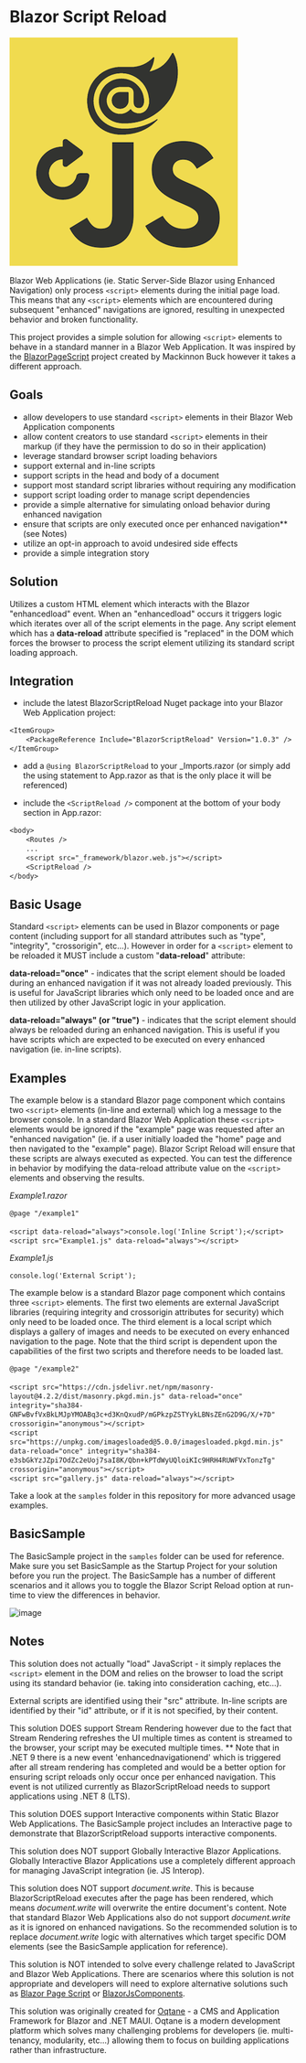 # Blazor Script Reload

![BlazorScriptReload - a solution for using JavaScript in Blazor Web Applications](https://github.com/devessenceinc/BlazorScriptReload/blob/main/BlazorScriptReload.png?raw=true)

Blazor Web Applications (ie. Static Server-Side Blazor using Enhanced Navigation) only process ```<script>``` elements during the initial page load. This means that any ```<script>``` elements which are encountered during subsequent "enhanced" navigations are ignored, resulting in unexpected behavior and broken functionality. 

This project provides a simple solution for allowing ```<script>``` elements to behave in a standard manner in a Blazor Web Application. It was inspired by the [BlazorPageScript](https://github.com/MackinnonBuck/blazor-page-script) project created by Mackinnon Buck however it takes a different approach.

## Goals

- allow developers to use standard ```<script>``` elements in their Blazor Web Application components
- allow content creators to use standard ```<script>``` elements in their markup (if they have the permission to do so in their application)
- leverage standard browser script loading behaviors
- support external and in-line scripts
- support scripts in the head and body of a document
- support most standard script libraries without requiring any modification
- support script loading order to manage script dependencies
- provide a simple alternative for simulating onload behavior during enhanced navigation
- ensure that scripts are only executed once per enhanced navigation** (see Notes)
- utilize an opt-in approach to avoid undesired side effects
- provide a simple integration story

## Solution

Utilizes a custom HTML element which interacts with the Blazor "enhancedload" event. When an "enhancedload" occurs it triggers logic which iterates over all of the script elements in the page. Any script element which has a **data-reload** attribute specified is "replaced" in the DOM which forces the browser to process the script element utilizing its standard script loading approach.

## Integration

- include the latest BlazorScriptReload Nuget package into your Blazor Web Application project:

```
<ItemGroup>
    <PackageReference Include="BlazorScriptReload" Version="1.0.3" />
</ItemGroup>
```

- add a ```@using BlazorScriptReload``` to your _Imports.razor (or simply add the using statement to App.razor as that is the only place it will be referenced)

- include the ```<ScriptReload />``` component at the bottom of your body section in App.razor:

```
<body>
    <Routes />
    ...
    <script src="_framework/blazor.web.js"></script>
    <ScriptReload />
</body>
```

## Basic Usage

Standard ```<script>``` elements can be used in Blazor components or page content (including support for all standard attributes such as "type", "integrity", "crossorigin", etc...). However in order for a ```<script>``` element to be reloaded it MUST include a custom "**data-reload**" attribute:

**data-reload="once"** - indicates that the script element should be loaded during an enhanced navigation if it was not already loaded previously. This is useful for JavaScript libraries which only need to be loaded once and are then utilized by other JavaScript logic in your application.

**data-reload="always" (or "true")** - indicates that the script element should always be reloaded during an enhanced navigation. This is useful if you have scripts which are expected to be executed on every enhanced navigation (ie. in-line scripts).

## Examples

The example below is a standard Blazor page component which contains two ```<script>``` elements (in-line and external) which log a message to the browser console. In a standard Blazor Web Application these ```<script>``` elements would be ignored if the "example" page was requested after an "enhanced navigation" (ie. if a user initially loaded the "home" page and then navigated to the "example" page). Blazor Script Reload will ensure that these scripts are always executed as expected. You can test the difference in behavior by modifying the data-reload attribute value on the ```<script>``` elements and observing the results.

_Example1.razor_
```
@page "/example1"

<script data-reload="always">console.log('Inline Script');</script>
<script src="Example1.js" data-reload="always"></script>

```
_Example1.js_

```
console.log('External Script');
```

The example below is a standard Blazor page component which contains three ```<script>``` elements. The first two elements are external JavaScript libraries (requiring integrity and crossorigin attributes for security) which only need to be loaded once. The third element is a local script which displays a gallery of images and needs to be executed on every enhanced navigation to the page. Note that the third script is dependent upon the capabilities of the first two scripts and therefore needs to be loaded last. 

```
@page "/example2"

<script src="https://cdn.jsdelivr.net/npm/masonry-layout@4.2.2/dist/masonry.pkgd.min.js" data-reload="once" integrity="sha384-GNFwBvfVxBkLMJpYMOABq3c+d3KnQxudP/mGPkzpZSTYykLBNsZEnG2D9G/X/+7D" crossorigin="anonymous"></script>
<script src="https://unpkg.com/imagesloaded@5.0.0/imagesloaded.pkgd.min.js" data-reload="once" integrity="sha384-e3sbGkYzJZpi7OdZc2eUoj7saI8K/Qbn+kPTdWyUQloiKIc9HRH4RUWFVxTonzTg" crossorigin="anonymous"></script>
<script src="gallery.js" data-reload="always"></script>
```

Take a look at the `samples` folder in this repository for more advanced usage examples.

## BasicSample

The BasicSample project in the `samples` folder can be used for reference. Make sure you set BasicSample as the Startup Project for your solution before you run the project. The BasicSample has a number of different scenarios and it allows you to toggle the Blazor Script Reload option at run-time to view the differences in behavior.

![image](https://github.com/user-attachments/assets/65ecc9d0-3d82-4c7d-95d3-42130580b9f0)

## Notes

This solution does not actually "load" JavaScript - it simply replaces the ```<script>``` element in the DOM and relies on the browser to load the script using its standard behavior (ie. taking into consideration caching, etc...).

External scripts are identified using their "src" attribute. In-line scripts are identified by their "id" attribute, or if it is not specified, by their content. 

This solution DOES support Stream Rendering however due to the fact that Stream Rendering refreshes the UI multiple times as content is streamed to the browser, your script may be executed multiple times. ** Note that in .NET 9 there is a new event 'enhancednavigationend' which is triggered after all stream rendering has completed and would be a better option for ensuring script reloads only occur once per enhanced navigation. This event is not utilized currently as BlazorScriptReload needs to support applications using .NET 8 (LTS).

This solution DOES support Interactive components within Static Blazor Web Applications. The BasicSample project includes an Interactive page to demonstrate that BlazorScriptReload supports interactive components.

This solution does NOT support Globally Interactive Blazor Applications. Globally Interactive Blazor Applications use a completely different approach for managing JavaScript integration (ie. JS Interop). 

This solution does NOT support _document.write_. This is because BlazorScriptReload executes after the page has been rendered, which means _document.write_ will overwrite the entire document's content. Note that standard Blazor Web Applications also do not support _document.write_ as it is ignored on enhanced navigations. So the recommended solution is to replace _document.write_ logic with alternatives which target specific DOM elements (see the BasicSample application for reference). 

This solution is NOT intended to solve every challenge related to JavaScript and Blazor Web Applications. There are scenarios where this solution is not appropriate and developers will need to explore alternative solutions such as [Blazor Page Script](https://github.com/MackinnonBuck/blazor-page-script) or [BlazorJsComponents](https://github.com/MackinnonBuck/blazor-js-components).

This solution was originally created for [Oqtane](https://www.oqtane.org) - a CMS and Application Framework for Blazor and .NET MAUI. Oqtane is a modern development platform which solves many challenging problems for developers (ie. multi-tenancy, modularity, etc...) allowing them to focus on building applications rather than infrastructure.
